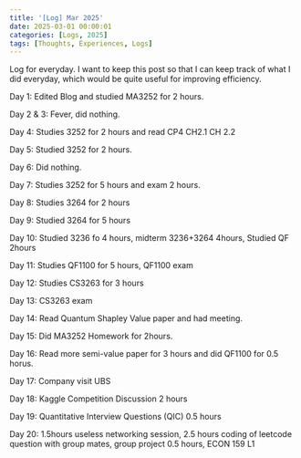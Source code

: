 ```yaml
---
title: '[Log] Mar 2025'
date: 2025-03-01 00:00:01
categories: [Logs, 2025]
tags: [Thoughts, Experiences, Logs]
---
```


Log for everyday. I want to keep this post so that I can keep track of what I did everyday, which would be quite useful for improving efficiency.

<!--more-->

Day 1: Edited Blog and studied MA3252 for 2 hours.

Day 2 & 3: Fever, did nothing.

Day 4: Studies 3252 for 2 hours and read CP4 CH2.1 CH 2.2

Day 5: Studied 3252 for 2 hours.

Day 6: Did nothing.

Day 7: Studies 3252 for 5 hours and exam 2 hours.

Day 8: Studies 3264 for 2 hours

Day 9: Studied 3264 for 5 hours

Day 10: Studied 3236 fo 4 hours, midterm 3236+3264 4hours, Studied QF 2hours

Day 11: Studies QF1100 for 5 hours, QF1100 exam

Day 12: Studies CS3263 for 3 hours

Day 13: CS3263 exam

Day 14: Read Quantum Shapley Value paper and had meeting.

Day 15: Did MA3252 Homework for 2hours.

Day 16: Read more semi-value paper for 3 hours and did QF1100 for 0.5 horus.

Day 17: Company visit UBS

Day 18: Kaggle Competition Discussion 2 hours

Day 19: Quantitative Interview Questions (QIC) 0.5 hours 

Day 20: 1.5hours useless networking session, 2.5 hours coding of leetcode question with group mates, group project 0.5 hours, ECON 159 L1